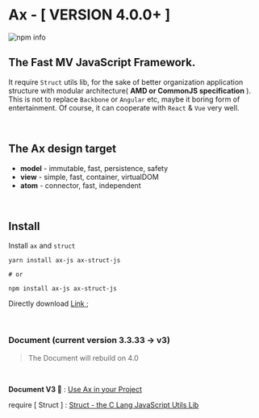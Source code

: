 # Ax - [ VERSION 4.0.0+ ]

<img src="https://nodei.co/npm/ax-js.png" alt="npm info">

## The Fast MV JavaScript Framework. 

It require `Struct` utils lib, for the sake of better organization application structure with modular architecture( **AMD or CommonJS specification** ). This is not to replace `Backbone` or `Angular` etc, maybe it boring form of entertainment. Of course, it can cooperate with `React` & `Vue` very well.

<br>

## The Ax design target

* **model** - immutable, fast, persistence, safety
* **view** - simple, fast, container, virtualDOM
* **atom** - connector, fast, independent

<br>

## Install

Install `ax` and `struct`

```shell
yarn install ax-js ax-struct-js

# or

npm install ax-js ax-struct-js
```

Directly download [ Link ](https://github.com/DemonCloud/Ax/archive/master.zip);

<br>

### Document (current version 3.3.33 -> v3)

> The Document will rebuild on 4.0

<br>

**Document V3 📃** : [ Use Ax in your Project ](https://demoncloud.github.io/Ax/v3)

require [ Struct ] : [ Struct - the C Lang JavaScript Utils Lib ](https://github.com/DemonCloud/struct)
